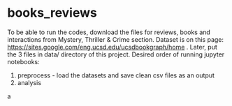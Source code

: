 # books_reviews

To be able to run the codes, download the files for reviews, books and interactions from Mystery, Thriller & Crime section. Dataset is on this page: https://sites.google.com/eng.ucsd.edu/ucsdbookgraph/home . Later, put the 3 files in data/ directory of this project. Desired order of running jupyter notebooks:

1. preprocess - load the datasets and save clean csv files as an output
2. analysis

a